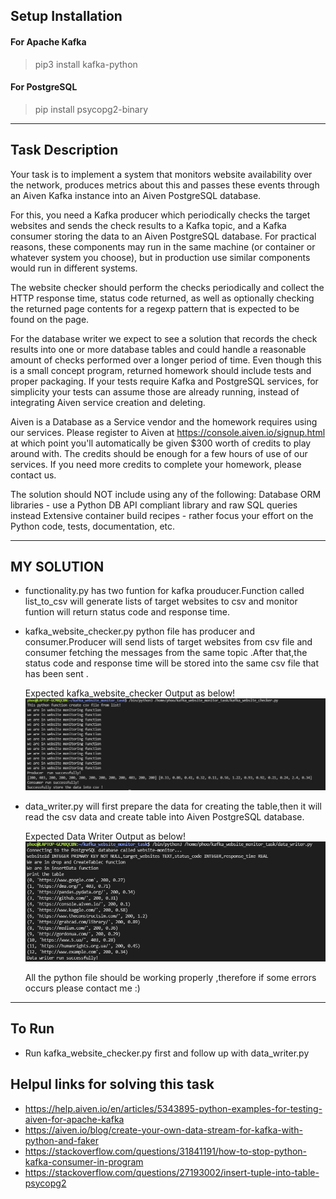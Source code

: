 ## Setup Installation ##


#### For Apache Kafka
> pip3 install kafka-python

#### For PostgreSQL
> pip install psycopg2-binary

---
## Task Description ##

Your task is to implement a system that monitors website availability over the network, produces metrics about this and passes these events through an Aiven Kafka instance into an Aiven PostgreSQL database.

For this, you need a Kafka producer which periodically checks the target websites and sends the check results to a Kafka topic, and a Kafka consumer storing the data to an Aiven PostgreSQL database. For practical reasons, these components may run in the same machine (or container or whatever system you choose), but in production use similar components would run in different systems.

The website checker should perform the checks periodically and collect the HTTP response time, status code returned, as well as optionally checking the returned page contents for a regexp pattern that is expected to be found on the page.

For the database writer we expect to see a solution that records the check results into one or more database tables and could handle a reasonable amount of checks performed over a longer period of time.
Even though this is a small concept program, returned homework should include tests and proper packaging. If your tests require Kafka and PostgreSQL services, for simplicity your tests can assume those are already running, instead of integrating Aiven service creation and deleting.

Aiven is a Database as a Service vendor and the homework requires using our services. Please register to Aiven at https://console.aiven.io/signup.html at which point you'll automatically be given $300 worth of credits to play around with. The credits should be enough for a few hours of use of our services. If you need more credits to complete your homework, please contact us.

The solution should NOT include using any of the following:
Database ORM libraries - use a Python DB API compliant library and raw SQL queries instead
Extensive container build recipes - rather focus your effort on the Python code, tests, documentation, etc.

---

## MY SOLUTION ##

* functionality.py has two funtion for kafka prouducer.Function called list_to_csv will generate lists of target websites to csv and monitor funtion will return status code and response time.

* kafka_website_checker.py python file has producer and consumer.Producer will send lists of target websites from csv file and consumer fetching the messages from the same topic .After that,the status code and response time will be stored into the same csv file that has been sent .

    Expected kafka_website_checker  Output as below! 
    ![Kafka Output](kafkaf_website_monitor.PNG?raw=true "Kafka website monitor python output")

* data_writer.py will first prepare the data for creating the table,then it will read the csv data and create table into Aiven PostgreSQL database.

    Expected Data Writer Output as below! 
    ![Data Writer Output](data_writer.PNG?raw=true "Data Writer output")

    All the python file should be working properly ,therefore if some errors occurs please contact me :) 
---

## To Run ##

* Run kafka_website_checker.py first and follow up with data_writer.py

## Helpul links for solving this task 
* https://help.aiven.io/en/articles/5343895-python-examples-for-testing-aiven-for-apache-kafka
* https://aiven.io/blog/create-your-own-data-stream-for-kafka-with-python-and-faker
* https://stackoverflow.com/questions/31841191/how-to-stop-python-kafka-consumer-in-program
* https://stackoverflow.com/questions/27193002/insert-tuple-into-table-psycopg2
